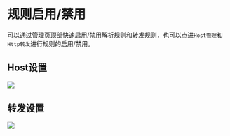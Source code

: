 # 规则启用/禁用

可以通过管理页顶部快速启用/禁用解析规则和转发规则，也可以点进`Host管理`和`Http转发`进行规则的启用/禁用。

## Host设置

<img src="https://img.yzcdn.cn/public_files/2018/04/18/ec1c17bf14007923e458ad2dcb8af0e5.png">

## 转发设置

<img src="https://img.yzcdn.cn/public_files/2018/04/18/3307532771e1573b4e9b471707a0e23f.png">